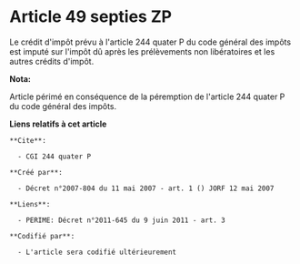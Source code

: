 # Article 49 septies ZP

Le crédit d'impôt prévu à l'article 244 quater P du code général des impôts est imputé sur l'impôt dû après les prélèvements
non libératoires et les autres crédits d'impôt.

**Nota:**

Article périmé en conséquence de la péremption de l'article 244 quater P du code général des impôts.

**Liens relatifs à cet article**

	**Cite**:

	  - CGI 244 quater P

	**Créé par**:

	  - Décret n°2007-804 du 11 mai 2007 - art. 1 () JORF 12 mai 2007

	**Liens**:

	  - PERIME: Décret n°2011-645 du 9 juin 2011 - art. 3

	**Codifié par**:

	  - L'article sera codifié ultérieurement
